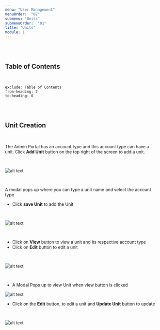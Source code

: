 ```yaml
---
menu: "User Management"
menuOrder:  "02"
submenu: "Units"
submenuOrder:  "01"
title: "Units"
module: 1
---
```


<br />
<br />

## Table of Contents

<br />

```toc
exclude: Table of Contents
from-heading: 2
to-heading: 6
```


<br />
<br />

## Unit Creation

<br />

The Admin Portal has an account type and this account type can have a unit.
      Click **Add Unit** button on the top right of the screen to add a unit.

<br />

![alt text](/images/CreateUnit.png "Title")

<br />

A modal pops up where you can type a unit name and select the account type
<br />
* Click **save Unit** to add the Unit
<br />

 ![alt text](/images/AddUnitModal.png "Title")

<br />

* Click on **View** button to view a unit and its respective account type
* Click on **Edit** button to edit a unit

<br />

  ![alt text](/images/ViewEditButton.png "Title")

<br />

* A Modal Pops up to view Unit when view button is clicked 

 ![alt text](/images/ViewUnitModal.png "Title")

* Click on the **Edit**  button, to edit a unit and **Update Unit** button to update 

<br />

 ![alt text](/images/EditUnitModal.png "Title")

<br />


